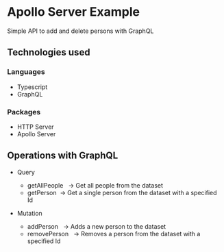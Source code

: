 # Apollo Server Example

Simple API to add and delete persons with GraphQL

## Technologies used

### Languages
* Typescript
* GraphQL

### Packages
* HTTP Server
* Apollo Server

## Operations with GraphQL

* Query
  * getAllPeople &nbsp; -> Get all people from the dataset
  * getPerson&nbsp; -> Get a single person from the dataset with a specified Id
  
* Mutation
  * addPerson &nbsp; -> Adds a new person to the dataset
  * removePerson &nbsp; -> Removes a person from the dataset with a specified Id
